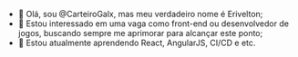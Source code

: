 - 👋 Olá, sou @CarteiroGalx, mas meu verdadeiro nome é Erivelton;
- 👀 Estou interessado em uma vaga como front-end ou desenvolvedor de jogos, buscando sempre me aprimorar para alcançar este ponto;
- 🌱 Estou atualmente aprendendo React, AngularJS, CI/CD e etc.

<!---
CarteiroGalx/CarteiroGalx is a ✨ special ✨ repository because its `README.md` (this file) appears on your GitHub profile.
You can click the Preview link to take a look at your changes.
--->
